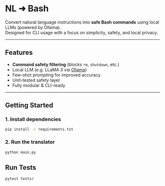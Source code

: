 # NL ➜ Bash

Convert natural language instructions into **safe Bash commands** using local LLMs (powered by Ollama).  
Designed for CLI usage with a focus on simplicity, safety, and local privacy.

---

## Features

-  **Command safety filtering** (blocks `rm`, `shutdown`, etc.)
-  Local LLM (e.g. LLaMA 3 via [Ollama](https://ollama.com/))
-  Few-shot prompting for improved accuracy
-  Unit-tested safety layer
-  Fully modular & CLI-ready

---

## Getting Started

### 1. Install dependencies

```bash
pip install -r requirements.txt
```
### 2. Run the translator
```bash
python main.py
```

## Run Tests
```bash
pytest tests/
```
